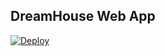 DreamHouse Web App
------------------



<a href="https://heroku.com/deploy">
  <img src="https://www.herokucdn.com/deploy/button.svg" alt="Deploy">
</a>
